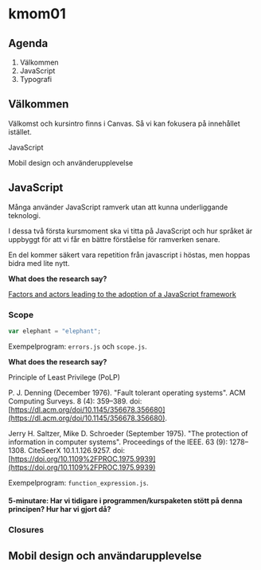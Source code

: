 # kmom01

## Agenda

1. Välkommen
2. JavaScript
3. Typografi

## Välkommen

Välkomst och kursintro finns i Canvas. Så vi kan fokusera på innehållet istället.

JavaScript

Mobil design och använderupplevelse

## JavaScript

Många använder JavaScript ramverk utan att kunna underliggande teknologi.

I dessa två första kursmoment ska vi titta på JavaScript och hur språket är uppbyggt för att vi får en bättre förståelse för ramverken senare.

En del kommer säkert vara repetition från javascript i höstas, men hoppas bidra med lite nytt.


__What does the research say?__

[Factors and actors leading to the adoption of a JavaScript framework](https://link.springer.com/article/10.1007/s10664-018-9613-x)



### Scope

```javascript
var elephant = "elephant";
```

Exempelprogram: `errors.js` och `scope.js`.



__What does the research say?__

Principle of Least Privilege (PoLP)

P. J. Denning (December 1976). "Fault tolerant operating systems". ACM Computing Surveys. 8 (4): 359–389. doi: [https://dl.acm.org/doi/10.1145/356678.356680](https://dl.acm.org/doi/10.1145/356678.356680).

Jerry H. Saltzer, Mike D. Schroeder (September 1975). "The protection of information in computer systems". Proceedings of the IEEE. 63 (9): 1278–1308. CiteSeerX 10.1.1.126.9257. doi: [https://doi.org/10.1109%2FPROC.1975.9939](https://doi.org/10.1109%2FPROC.1975.9939)

Exempelprogram: `function_expression.js`.


#### 5-minutare: Har vi tidigare i programmen/kurspaketen stött på denna principen? Hur har vi gjort då?


### Closures


## Mobil design och användarupplevelse
